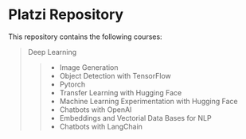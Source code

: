 # Platzi Repository

This repository contains the following courses:

> Deep Learning
>> - Image Generation
>> - Object Detection with TensorFlow
>> - Pytorch
>> - Transfer Learning with Hugging Face
>> - Machine Learning Experimentation with Hugging Face
>> - Chatbots with OpenAI
>> - Embeddings and Vectorial Data Bases for NLP
>> - Chatbots with LangChain


